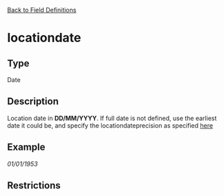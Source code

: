 [Back to Field Definitions](../../field_definition_overview)
# locationdate

## Type
Date

## Description


Location date in **DD/MM/YYYY**. If full date is not defined, use the earliest date it could be, and specify the locationdateprecision as specified [here](../locationdateprecision)
## Example
*01/01/1953*

## Restrictions


